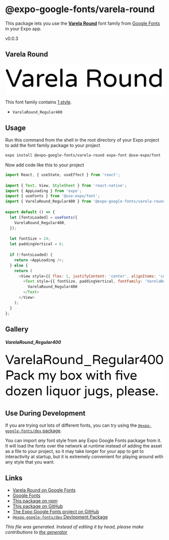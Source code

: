 # @expo-google-fonts/varela-round

This package lets you use the [**Varela Round**](https://fonts.google.com/specimen/Varela+Round) font family from [Google Fonts](https://fonts.google.com/) in your Expo app.

v0.0.3

## Varela Round

![Varela Round](./font-family.png)

This font family contains [1 style](#gallery).

- `VarelaRound_Regular400`

## Usage

Run this command from the shell in the root directory of your Expo project to add the font family package to your project
```sh
expo install @expo-google-fonts/varela-round expo-font @use-expo/font
```

Now add code like this to your project
```js
import React, { useState, useEffect } from 'react';

import { Text, View, StyleSheet } from 'react-native';
import { AppLoading } from 'expo';
import { useFonts } from '@use-expo/font';
import { VarelaRound_Regular400 } from '@expo-google-fonts/varela-round';

export default () => {
  let [fontsLoaded] = useFonts({
    VarelaRound_Regular400,
  });

  let fontSize = 24;
  let paddingVertical = 6;

  if (!fontsLoaded) {
    return <AppLoading />;
  } else {
    return (
      <View style={{ flex: 1, justifyContent: 'center', alignItems: 'center' }}>
        <Text style={{ fontSize, paddingVertical, fontFamily: 'VarelaRound_Regular400' }}>
          VarelaRound_Regular400
        </Text>
      </View>
    );
  }
};

```

## Gallery

##### VarelaRound_Regular400
![VarelaRound_Regular400](./23459f7eed93ae80137b9ac0c3c1ab000743c9c983fb7c14b6d5f3ceb8e4eb15.ttf.png)


## Use During Development

If you are trying out lots of different fonts, you can try using the [`@expo-google-fonts/dev` package](https://github.com/expo/google-fonts/tree/master/font-packages/dev#readme).

You can import *any* font style from any Expo Google Fonts package from it. It will load the fonts
over the network at runtime instead of adding the asset as a file to your project, so it may take longer
for your app to get to interactivity at startup, but it is extremely convenient
for playing around with any style that you want.

## Links

- [Varela Round on Google Fonts](https://fonts.google.com/specimen/Varela+Round)
- [Google Fonts](https://fonts.google.com/)
- [This package on npm](https://www.npmjs.com/package/@expo-google-fonts/varela-round)
- [This package on GitHub](https://github.com/expo/google-fonts/tree/master/font-packages/varela-round)
- [The Expo Google Fonts project on GitHub](https://github.com/expo/google-fonts)
- [`@expo-google-fonts/dev` Devlopment Package](https://github.com/expo/google-fonts/tree/master/font-packages/dev)


*This file was generated. Instead of editing it by head, please make contributions to [the generator](https://github.com/expo/google-fonts/tree/master/packages/generator)*
